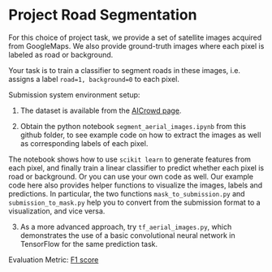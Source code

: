 # Project Road Segmentation

For this choice of project task, we provide a set of satellite images acquired 
from GoogleMaps. We also provide ground-truth images where each pixel is labeled 
as road or background. 

Your task is to train a classifier to segment roads in these images, i.e. 
assigns a label `road=1, background=0` to each pixel.

Submission system environment setup:

1. The dataset is available from the 
[AICrowd page](https://www.aicrowd.com/challenges/epfl-ml-road-segmentation).

2. Obtain the python notebook `segment_aerial_images.ipynb` from this github 
folder, to see example code on how to extract the images as well as 
corresponding labels of each pixel.

The notebook shows how to use `scikit learn` to generate features from each 
pixel, and finally train a linear classifier to predict whether each pixel is 
road or background. Or you can use your own code as well. Our example code here 
also provides helper functions to visualize the images, labels and predictions. 
In particular, the two functions `mask_to_submission.py` and 
`submission_to_mask.py` help you to convert from the submission format to a 
visualization, and vice versa.

3. As a more advanced approach, try `tf_aerial_images.py`, which demonstrates 
the use of a basic convolutional neural network in TensorFlow for the same 
prediction task.

Evaluation Metric:
 [F1 score](https://en.wikipedia.org/wiki/F1_score)

